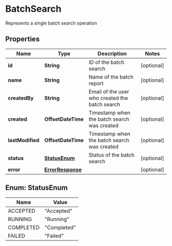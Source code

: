 

# BatchSearch

Represents a single batch search operation

## Properties

| Name | Type | Description | Notes |
|------------ | ------------- | ------------- | -------------|
|**id** | **String** | ID of the batch search |  [optional] |
|**name** | **String** | Name of the batch report |  [optional] |
|**createdBy** | **String** | Email of the user who created the batch search |  [optional] |
|**created** | **OffsetDateTime** | Timestamp when the batch search was created |  [optional] |
|**lastModified** | **OffsetDateTime** | Timestamp when the batch search was created |  [optional] |
|**status** | [**StatusEnum**](#StatusEnum) | Status of the batch search |  [optional] |
|**error** | [**ErrorResponse**](ErrorResponse.md) |  |  [optional] |



## Enum: StatusEnum

| Name | Value |
|---- | -----|
| ACCEPTED | &quot;Accepted&quot; |
| RUNNING | &quot;Running&quot; |
| COMPLETED | &quot;Completed&quot; |
| FAILED | &quot;Failed&quot; |



